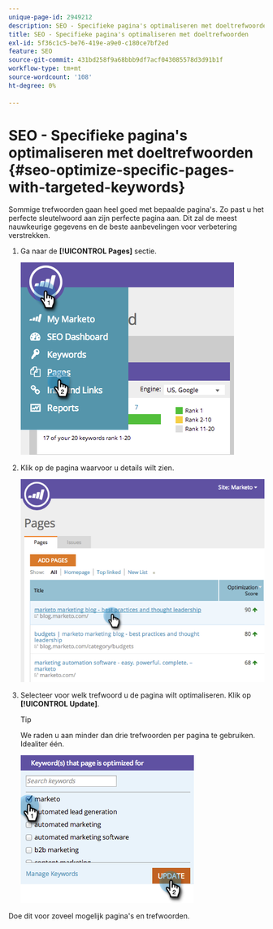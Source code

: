 ```yaml
---
unique-page-id: 2949212
description: SEO - Specifieke pagina's optimaliseren met doeltrefwoorden - Marketo Docs - Productdocumentatie
title: SEO - Specifieke pagina's optimaliseren met doeltrefwoorden
exl-id: 5f36c1c5-be76-419e-a9e0-c180ce7bf2ed
feature: SEO
source-git-commit: 431bd258f9a68bbb9df7acf043085578d3d91b1f
workflow-type: tm+mt
source-wordcount: '108'
ht-degree: 0%

---
```


# SEO - Specifieke pagina&#39;s optimaliseren met doeltrefwoorden {#seo-optimize-specific-pages-with-targeted-keywords}

Sommige trefwoorden gaan heel goed met bepaalde pagina&#39;s. Zo past u het perfecte sleutelwoord aan zijn perfecte pagina aan. Dit zal de meest nauwkeurige gegevens en de beste aanbevelingen voor verbetering verstrekken.

1. Ga naar de **[!UICONTROL Pages]** sectie.

   ![](assets/image2014-9-18-12-3a52-3a28.png)

1. Klik op de pagina waarvoor u details wilt zien.

   ![](assets/image2014-9-18-12-3a52-3a41.png)

1. Selecteer voor welk trefwoord u de pagina wilt optimaliseren. Klik op **[!UICONTROL Update]**.

   >[!TIP]
   >
   >We raden u aan minder dan drie trefwoorden per pagina te gebruiken. Idealiter één.

   ![](assets/image2014-9-18-12-3a52-3a46.png)

Doe dit voor zoveel mogelijk pagina&#39;s en trefwoorden.
